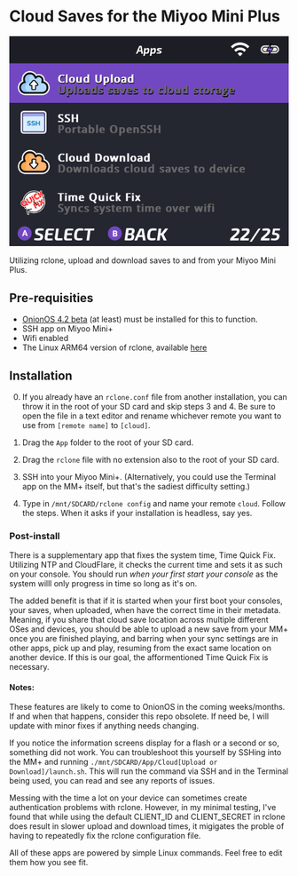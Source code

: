 # Cloud Saves for the Miyoo Mini Plus

![Main Apps UI](https://github.com/hotcereal/files/blob/main/MainUI_000.png?raw=true)

Utilizing rclone, upload and download saves to and from your Miyoo Mini Plus.

## Pre-requisities
- [OnionOS 4.2 beta](https://github.com/OnionUI/Onion/releases/tag/dev-v4.2.0-beta) (at least) must be installed for this to function.
- SSH app on Miyoo Mini+
- Wifi enabled
- The Linux ARM64 version of rclone, available [here](https://downloads.rclone.org/v1.62.2/rclone-v1.62.2-osx-arm64.zip)

## Installation

0. If you already have an `rclone.conf` file from another installation, you can throw it in the root of your SD card and skip steps 3 and 4. Be sure to open the file in a text editor and rename whichever remote you want to use from `[remote name]` to `[cloud]`.

1. Drag the `App` folder to the root of your SD card.
2. Drag the `rclone` file with no extension also to the root of your SD card.
3. SSH into your Miyoo Mini+. (Alternatively, you could use the Terminal app on the MM+ itself, but that's the sadiest difficulty setting.)
4. Type in `/mnt/SDCARD/rclone config` and name your remote `cloud`. Follow the steps. When it asks if your installation is headless, say yes. 

### Post-install

There is a supplementary app that fixes the system time, Time Quick Fix. Utilizing NTP and CloudFlare, it checks the current time and sets it as such on your console. You should run *when your first start your console* as the system willl only progress in time so long as it's on. 

The added benefit is that if it is started when your first boot your consoles, your saves, when uploaded, when have the correct time in their metadata. Meaning, if you share that cloud save location across multiple different OSes and devices, you should be able to upload a new save from your MM+ once you are finished playing, and barring when your sync settings are in other apps, pick up and play, resuming from the exact same location on another device. If this is our goal, the afformentioned Time Quick Fix is necessary. 

#### Notes:
These features are likely to come to OnionOS in the coming weeks/months. If and when that happens, consider this repo obsolete. If need be, I will update with minor fixes if anything needs changing. 

If you notice the information screens display for a flash or a second or so, something did not work. You can troubleshoot this yourself by SSHing into the MM+ and running `./mnt/SDCARD/App/Cloud[Upload or Download]/launch.sh`. This will run the command via SSH and in the Terminal being used, you can read and see any reports of issues.

Messing with the time a lot on your device can sometimes create authentication problems with rclone. However, in my minimal testing, I've found that while using the default CLIENT_ID and CLIENT_SECRET in rclone does result in slower upload and download times, it migigates the proble of having to repeatedly fix the rclone configuration file. 

All of these apps are powered by simple Linux commands. Feel free to edit them how you see fit. 
